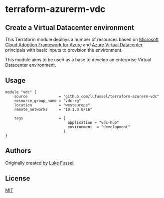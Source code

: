 # terraform-azurerm-vdc

## Create a Virtual Datacenter environment

This Terraform module deploys a number of resources based on [Microsoft Cloud Adoption Framework for Azure](https://aka.ms/caf) and [Azure Virtual Datacenter](https://docs.microsoft.com/en-us/azure/cloud-adoption-framework/reference/vdc) principals with basic inputs to provision the environment.

This module aims to be used as a base to develop an enterprise Virtual Datacenter environment.

## Usage

```hcl
module "vdc" {
    source              = "github.com/lufussel/terraform-azurerm-vdc"
    resource_group_name = "vdc-rg"
    location            = "westeurope"
    remote_networks     = "10.1.0.0/16"

    tags                = {
                            application = "vdc-hub"
                            environment  = "development"
                          }
}

```

## Authors

Originally created by [Luke Fussell](http://github.com/lufussel)

## License

[MIT](LICENSE)
